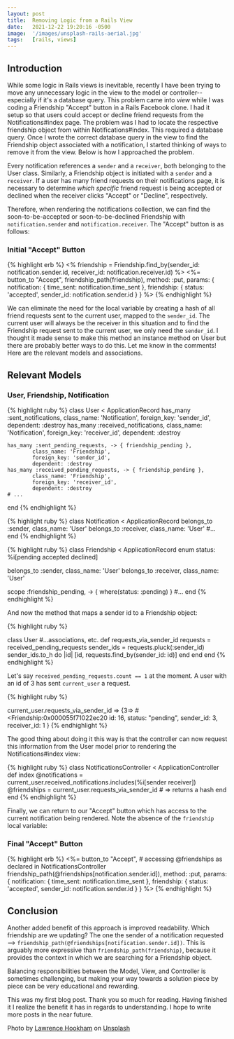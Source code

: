 ```yaml
---
layout: post
title:  Removing Logic from a Rails View
date:   2021-12-22 19:20:16 -0500
image:  '/images/unsplash-rails-aerial.jpg'
tags:   [rails, views]
---
```


## Introduction

While some logic in Rails views is inevitable, recently I have been trying to move any unnecessary logic in the view to the model or controller--especially if it's a database query. This problem came into *view* while I was coding a Friendship "Accept" button in a Rails Facebook clone.
I had it setup so that users could accept or decline friend requests from the Notifications#index page. The problem was I had to locate the respective friendship object from within Notifications#index. This required a database query. Once I wrote the correct database query in the view to find the Friendship object associated with a notification, I started thinking of ways to remove it from the view. Below is how I approached the problem.

Every notification references a `sender` and a `receiver`, both belonging to the User class. Similarly, a Friendship object is initiated with a `sender` and a `receiver`. If a user has many friend requests on their notifications page, it is necessary to determine *which specific* friend request is being accepted or declined when the receiver clicks "Accept" or "Decline", respectively.

Therefore, when rendering the notifications collection, we can find the soon-to-be-accepted or soon-to-be-declined Friendship with `notification.sender` and
`notification.receiver`. The "Accept" button is as follows:

### Initial "Accept" Button

{% highlight erb %}
  <% friendship = Friendship.find_by(sender_id: notification.sender.id,
                                     receiver_id: notification.receiver.id) %>
  <%= button_to "Accept",
              friendship_path(friendship),
              method: :put,
              params: {  notification: { time_sent: notification.time_sent },
                         friendship: { status: 'accepted', sender_id: notification.sender.id } }
                         %>
{% endhighlight %}

We can eliminate the need for the local variable by creating a hash of all friend requests sent to the current user, mapped to the `sender_id`. The current user will always be the receiver in this situation and to find the Friendship request sent to the current user, we only need the `sender_id`. I thought it made sense to make this method an instance method on User but there are probably better ways to do this. Let me know in the comments! Here are the relevant models and associations.

## Relevant Models

### User, Friendship, Notification

{% highlight ruby %}
  class User < ApplicationRecord
    has_many :sent_notifications,
            class_name: 'Notification',
            foreign_key: 'sender_id',
            dependent: :destroy
    has_many :received_notifications,
            class_name: 'Notification',
            foreign_key: 'receiver_id',
            dependent: :destroy

    has_many :sent_pending_requests, -> { friendship_pending },
            class_name: 'Friendship',
            foreign_key: 'sender_id',
            dependent: :destroy
    has_many :received_pending_requests, -> { friendship_pending },
            class_name: 'Friendship',
            foreign_key: 'receiver_id',
            dependent: :destroy
    # ...
  end
{% endhighlight %}

{% highlight ruby %}
class Notification < ApplicationRecord
  belongs_to :sender, class_name: 'User'
  belongs_to :receiver, class_name: 'User'
  #...
end
{% endhighlight %}

{% highlight ruby %}
class Friendship < ApplicationRecord
  enum status: %i[pending accepted declined]

  belongs_to :sender, class_name: 'User'
  belongs_to :receiver, class_name: 'User'

  scope :friendship_pending, -> { where(status: :pending) }
  #...
end
{% endhighlight %}

And now the method that maps a sender id to a Friendship object:

{% highlight ruby %}

  class User
  #...associations, etc.
    def requests_via_sender_id
      requests = received_pending_requests
      sender_ids = requests.pluck(:sender_id)
      sender_ids.to_h do |id|
        [id, requests.find_by(sender_id: id)]
      end
    end
  end
{% endhighlight %}

Let's say `received_pending_requests.count == 1` at the moment. A user with an id of 3 has sent `current_user` a request.

{% highlight ruby %}

current_user.requests_via_sender_id =>
{3=>
  #<Friendship:0x000055f71022ec20
   id: 16,
   status: "pending",
   sender_id: 3,
   receiver_id: 1 }
{% endhighlight %}

The good thing about doing it this way is that the controller can now request this information from the User model prior to rendering the Notifications#index view:

{% highlight ruby %}
  class NotificationsController < ApplicationController
    def index
      @notifications = current_user.received_notifications.includes(%i[sender receiver])
      @friendships = current_user.requests_via_sender_id # => returns a hash
    end
  end
{% endhighlight %}

Finally, we can return to our "Accept" button which has access to the current notification being rendered.
Note the absence of the `friendship` local variable:

### Final "Accept" Button

{% highlight erb %}
  <%= button_to "Accept",
              # accessing @friendships as declared in NotificationsController
              friendship_path(@friendships[notification.sender.id]),
              method: :put,
              params: {  notification: { time_sent: notification.time_sent },
                         friendship: { status: 'accepted', sender_id: notification.sender.id } }
                         %>
{% endhighlight %}

## Conclusion

Another added benefit of this approach is improved readability. Which friendship are we updating? The one the sender of a notification requested -->
`friendship_path(@friendships[notification.sender.id])`. This is arguably more expressive than `friendship_path(friendship)`, because it provides the context in which we are searching for a Friendship object.

Balancing responsibilities between the Model, View, and Controller is sometimes challenging, but making your way towards a solution piece by piece can be very educational and rewarding.

This was my first blog post. Thank you so much for reading. Having finished it I realize the benefit it has in regards to understanding. I hope to write more posts in the near future.

Photo by <a href="https://unsplash.com/@hookie1001?utm_source=unsplash&utm_medium=referral&utm_content=creditCopyText">Lawrence Hookham</a> on
<a href="https://unsplash.com/s/photos/rails-view?utm_source=unsplash&utm_medium=referral&utm_content=creditCopyText">Unsplash</a>
  